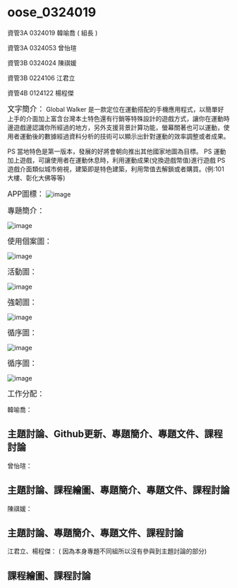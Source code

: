 # oose_0324019

資管3A 0324019 韓喻喬 ( 組長 )


資管3A 0324053 曾怡瑄


資管3B 0324024 陳祺媛


資管3B 0224106 江君立


資管4B 0124122 楊程傑

<big>文字簡介：</big>
Global Walker 是一款定位在運動搭配的手機應用程式，以簡單好上手的介面加上富含台灣本土特色還有行銷等特殊設計的遊戲方式，讓你在運動時邊遊戲邊認識你所經過的地方，另外支援背景計算功能，螢幕關著也可以運動，使用者運動後的數據經過資料分析的技術可以顯示出針對運動的效率調整或者成果。

PS 當地特色是第一版本，發展的好將會朝向推出其他國家地圖為目標。
PS 運動加上遊戲，可讓使用者在運動休息時，利用運動成果(兌換遊戲幣值)進行遊戲
PS 遊戲介面類似城市俯視，建築即是特色建築，利用幣值去解鎖或者購買。(例:101大樓、彰化大佛等等)


<big>APP圖標：</big>
![image](https://github.com/booby1012/oose_0324019/blob/master/%E6%9C%AA%E5%91%BD%E5%90%8D-1.png)

<big>專題簡介：</big>

![image](https://github.com/booby1012/oose_0324019/blob/master/%E5%B0%88%E9%A1%8C%E7%B0%A1%E4%BB%8B.jpg)

<big>使用個案圖：</big>

![image](https://github.com/booby1012/oose_0324019/blob/master/%E4%BD%BF%E7%94%A8%E5%80%8B%E6%A1%88%E5%9C%96.JPG)

<big>活動圖：</big>

![image](https://github.com/booby1012/oose_0324019/blob/master/%E6%B4%BB%E5%8B%95%E5%9C%962.JPG)

<big>強韌圖：</big>

![image](https://github.com/booby1012/oose_0324019/blob/master/%E5%BC%B7%E9%9F%8C%E5%9C%96.jpg)

<big>循序圖：</big>

![image](https://github.com/booby1012/oose_0324019/blob/master/%E5%BE%AA%E5%BA%8F%E5%9C%96.jpg)

<big>循序圖：</big>

![image](http://i.imgur.com/ZjdGubN.png)


<big>工作分配：</big>


韓喻喬：

主題討論、Github更新、專題簡介、專題文件、課程討論
----------------------------------------------

曾怡瑄：

主題討論、課程繪圖、專題簡介、專題文件、課程討論
----------------------------------------------

陳祺媛：

主題討論、專題簡介、專題文件、課程討論
----------------------------------------------

江君立、楊程傑： ( 因為本身專題不同組所以沒有參與到主題討論的部分)

課程繪圖、課程討論
----------------------------------------------
